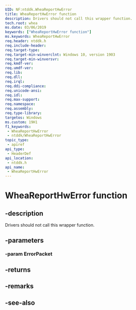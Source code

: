 ```yaml
---
UID: NF:ntddk.WheaReportHwError
title: WheaReportHwError function
description: Drivers should not call this wrapper function.
tech.root: whea
ms.date: 03/06/2019
keywords: ["WheaReportHwError function"]
ms.keywords: WheaReportHwError
req.header: ntddk.h
req.include-header: 
req.target-type: 
req.target-min-winverclnt: Windows 10, version 1903
req.target-min-winversvr: 
req.kmdf-ver: 
req.umdf-ver: 
req.lib: 
req.dll: 
req.irql: 
req.ddi-compliance: 
req.unicode-ansi: 
req.idl: 
req.max-support: 
req.namespace: 
req.assembly: 
req.type-library: 
targetos: Windows
ms.custom: 19H1
f1_keywords:
 - WheaReportHwError
 - ntddk/WheaReportHwError
topic_type:
 - apiref
api_type:
 - HeaderDef
api_location:
 - ntddk.h
api_name:
 - WheaReportHwError
---
```


# WheaReportHwError function


## -description

Drivers should not call this wrapper function.

## -parameters

### -param ErrorPacket

## -returns

## -remarks

## -see-also

